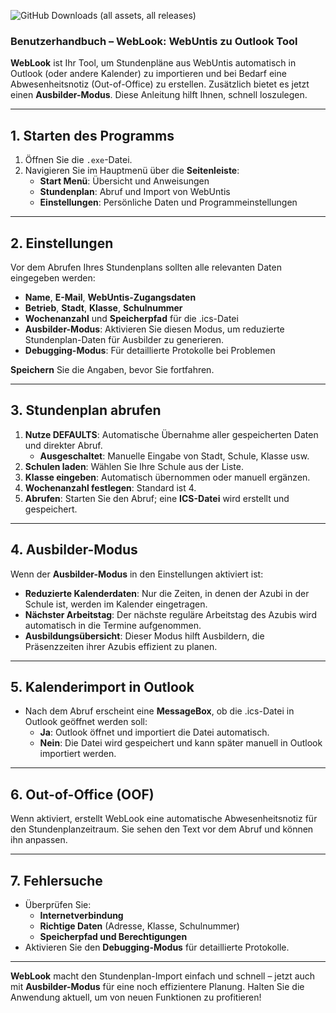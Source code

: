 ![GitHub Downloads (all assets, all releases)](https://img.shields.io/github/downloads/baulum/WebLook/total?style=plastic)

### Benutzerhandbuch – WebLook: WebUntis zu Outlook Tool

**WebLook** ist Ihr Tool, um Stundenpläne aus WebUntis automatisch in Outlook (oder andere Kalender) zu importieren und bei Bedarf eine Abwesenheitsnotiz (Out-of-Office) zu erstellen. Zusätzlich bietet es jetzt einen **Ausbilder-Modus**. Diese Anleitung hilft Ihnen, schnell loszulegen.

---

## 1. Starten des Programms
1. Öffnen Sie die `.exe`-Datei.  
2. Navigieren Sie im Hauptmenü über die **Seitenleiste**:
   - **Start Menü**: Übersicht und Anweisungen
   - **Stundenplan**: Abruf und Import von WebUntis
   - **Einstellungen**: Persönliche Daten und Programmeinstellungen

---

## 2. Einstellungen
Vor dem Abrufen Ihres Stundenplans sollten alle relevanten Daten eingegeben werden:

- **Name**, **E-Mail**, **WebUntis-Zugangsdaten**
- **Betrieb**, **Stadt**, **Klasse**, **Schulnummer**
- **Wochenanzahl** und **Speicherpfad** für die .ics-Datei
- **Ausbilder-Modus**: Aktivieren Sie diesen Modus, um reduzierte Stundenplan-Daten für Ausbilder zu generieren.
- **Debugging-Modus**: Für detaillierte Protokolle bei Problemen

**Speichern** Sie die Angaben, bevor Sie fortfahren.

---

## 3. Stundenplan abrufen
1. **Nutze DEFAULTS**: Automatische Übernahme aller gespeicherten Daten und direkter Abruf.  
   - **Ausgeschaltet**: Manuelle Eingabe von Stadt, Schule, Klasse usw.
2. **Schulen laden**: Wählen Sie Ihre Schule aus der Liste.
3. **Klasse eingeben**: Automatisch übernommen oder manuell ergänzen.
4. **Wochenanzahl festlegen**: Standard ist 4.
5. **Abrufen**: Starten Sie den Abruf; eine **ICS-Datei** wird erstellt und gespeichert.

---

## 4. Ausbilder-Modus
Wenn der **Ausbilder-Modus** in den Einstellungen aktiviert ist:
- **Reduzierte Kalenderdaten**: Nur die Zeiten, in denen der Azubi in der Schule ist, werden im Kalender eingetragen.
- **Nächster Arbeitstag**: Der nächste reguläre Arbeitstag des Azubis wird automatisch in die Termine aufgenommen.
- **Ausbildungsübersicht**: Dieser Modus hilft Ausbildern, die Präsenzzeiten ihrer Azubis effizient zu planen.

---

## 5. Kalenderimport in Outlook
- Nach dem Abruf erscheint eine **MessageBox**, ob die .ics-Datei in Outlook geöffnet werden soll:
  - **Ja**: Outlook öffnet und importiert die Datei automatisch.
  - **Nein**: Die Datei wird gespeichert und kann später manuell in Outlook importiert werden.

---

## 6. Out-of-Office (OOF)
Wenn aktiviert, erstellt WebLook eine automatische Abwesenheitsnotiz für den Stundenplanzeitraum. Sie sehen den Text vor dem Abruf und können ihn anpassen.

---

## 7. Fehlersuche
- Überprüfen Sie:
  - **Internetverbindung**
  - **Richtige Daten** (Adresse, Klasse, Schulnummer)
  - **Speicherpfad und Berechtigungen**
- Aktivieren Sie den **Debugging-Modus** für detaillierte Protokolle.

---

**WebLook** macht den Stundenplan-Import einfach und schnell – jetzt auch mit **Ausbilder-Modus** für eine noch effizientere Planung. Halten Sie die Anwendung aktuell, um von neuen Funktionen zu profitieren!
